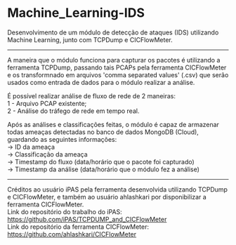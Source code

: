 # Machine_Learning-IDS
Desenvolvimento de um módulo de detecção de ataques (IDS) utilizando Machine Learning, junto com TCPDump e CICFlowMeter.

<hr>

A maneira que o módulo funciona para capturar os pacotes é utilizando a ferramenta TCPDump, passando tais PCAPs pela ferramenta CICFlowMeter e os transformnado em arquivos 'comma separated values' (.csv) que serão usados como entrada de dados para o módulo realizar a análise.

É possível realizar análise de fluxo de rede de 2 maneiras: <br>
1 - Arquivo PCAP existente; <br>
2 - Análise do tráfego de rede em tempo real. <br>

Após as análises e classificações feitas, o módulo é capaz de armazenar todas ameaças detectadas no banco de dados MongoDB (Cloud), guardando as seguintes informações: <br>
-> ID da ameaça <br>
-> Classificação da ameaça <br>
-> Timestamp do fluxo (data/horário que o pacote foi capturado) <br>
-> Timestamp da análise (data/horário que o módulo fez a análise) <br> 

<hr>

Créditos ao usuário iPAS pela ferramenta desenvolvida utilizando TCPDump e CICFlowMeter, e também ao usuário ahlashkari por disponibilizar a ferramenta CICFlowMeter.<br>
Link do repositório do trabalho do iPAS: https://github.com/iPAS/TCPDUMP_and_CICFlowMeter <br>
Link do repositório da ferramenta CICFlowMeter: https://github.com/ahlashkari/CICFlowMeter <br>
